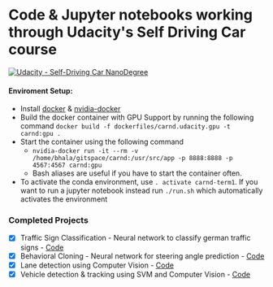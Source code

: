 # Code & Jupyter notebooks working through Udacity's Self Driving Car course
[![Udacity - Self-Driving Car NanoDegree](https://s3.amazonaws.com/udacity-sdc/github/shield-carnd.svg)](http://www.udacity.com/drive)

#### Enviroment Setup:
* Install [docker](https://docs.docker.com/) & [nvidia-docker](https://github.com/NVIDIA/nvidia-docker)
* Build the docker container with GPU Support by running the following command
    `docker build -f dockerfiles/carnd.udacity.gpu -t carnd:gpu .`
* Start the container using the following command
    - `nvidia-docker run -it --rm -v /home/bhala/gitspace/carnd:/usr/src/app -p 8888:8888 -p 4567:4567 carnd:gpu`
    - Bash aliases are useful if you have to start the container often.
*  To activate the conda environment, use `. activate carnd-term1`. If you want to run a jupyter notebook instead run `./run.sh` which automatically activates the environment

### Completed Projects

- [x] Traffic Sign Classification - Neural network to classify german traffic signs - [Code](./projects/traffic_sign_classification/README.md)
- [x] Behavioral Cloning - Neural network for steering angle prediction - [Code](./projects/behavioral_cloning/README.md)
- [x] Lane detection using Computer Vision - [Code](./projects/advanced_lane_lines/README.md)
- [x] Vehicle detection & tracking using SVM and Computer Vision - [Code](./projects/vehicle_detection/README.md)
